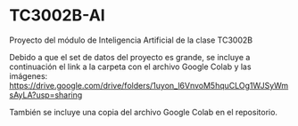 # TC3002B-AI
Proyecto del módulo de Inteligencia Artificial de la clase TC3002B

Debido a que el set de datos del proyecto es grande, se incluye a continuación el link a la carpeta con el archivo Google Colab y las imágenes:
https://drive.google.com/drive/folders/1uyon_l6VnvoM5hquCLOg1WJSyWmsAyLA?usp=sharing

También se incluye una copia del archivo Google Colab en el repositorio.
